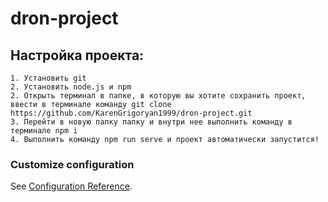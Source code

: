 # dron-project

## Настройка проекта:
```
1. Установить git
2. Установить node.js и npm
2. Открыть терминал в папке, в которую вы хотите сохранить проект, ввести в терминале команду git clone https://github.com/KarenGrigoryan1999/dron-project.git
3. Перейти в новую папку папку и внутри нее выполнить команду в терминале npm i
4. Выполнить команду npm run serve и проект автоматически запустится!
```

### Customize configuration
See [Configuration Reference](https://cli.vuejs.org/config/).
